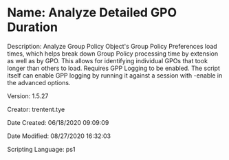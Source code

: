 ﻿# Name: Analyze Detailed GPO Duration

Description: Analyze Group Policy Object's Group Policy Preferences load times, which helps break down Group Policy processing time by extension as well as by GPO. This allows for identifying individual GPOs that took longer than others to load.
Requires GPP Logging to be enabled. The script itself can enable GPP logging by running it against a session with -enable in the advanced options.

Version: 1.5.27

Creator: trentent.tye

Date Created: 06/18/2020 09:09:09

Date Modified: 08/27/2020 16:32:03

Scripting Language: ps1

